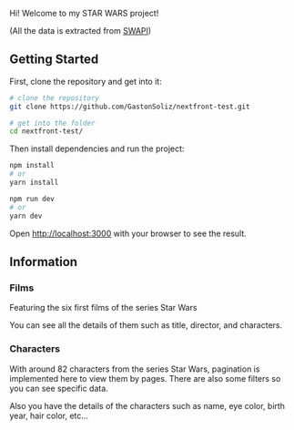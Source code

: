 Hi! Welcome to my STAR WARS project!

(All the data is extracted from [SWAPI](https://swapi.dev/))

## Getting Started

First, clone the repository and get into it:

```bash
# clone the repository
git clone https://github.com/GastonSoliz/nextfront-test.git

# get into the folder
cd nextfront-test/
```

Then install dependencies and run the project:

```bash
npm install
# or
yarn install

npm run dev
# or
yarn dev
```

Open [http://localhost:3000](http://localhost:3000) with your browser to see the result.

## Information

### Films

Featuring the six first films of the series Star Wars

You can see all the details of them such as title, director, and characters.

### Characters

With around 82 characters from the series Star Wars, pagination is implemented here to view them by pages. There are also some filters so you can see specific data.

Also you have the details of the characters such as name, eye color, birth year, hair color, etc...
